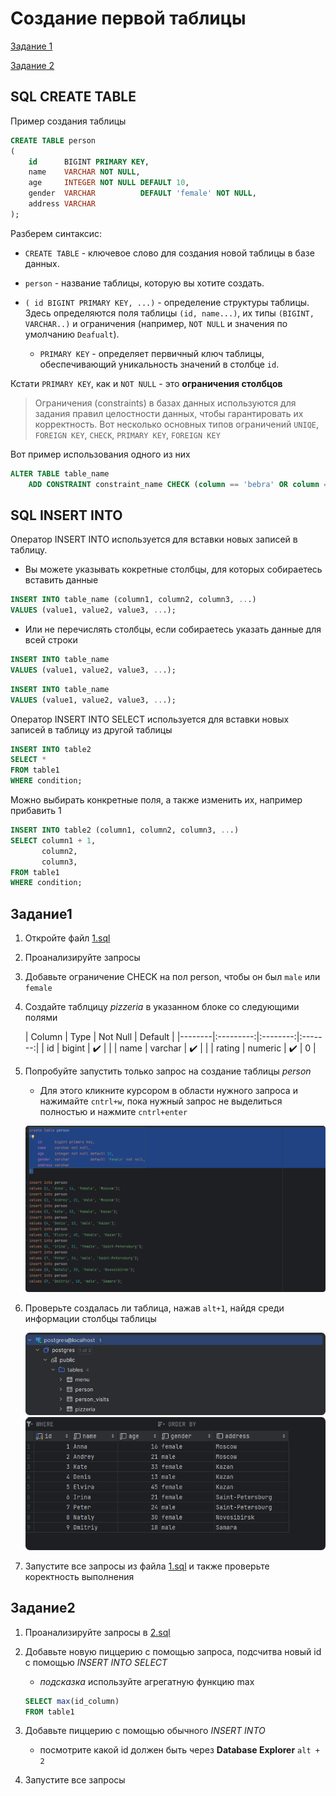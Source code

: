 # Создание первой таблицы

[Задание 1](#Задание1)

[Задание 2](#Задание2)

## SQL CREATE TABLE

Пример создания таблицы

```sql
CREATE TABLE person
(
    id      BIGINT PRIMARY KEY,
    name    VARCHAR NOT NULL,
    age     INTEGER NOT NULL DEFAULT 10,
    gender  VARCHAR          DEFAULT 'female' NOT NULL,
    address VARCHAR
);
```

Разберем синтаксис:

- `CREATE TABLE` - ключевое слово для создания новой таблицы в базе данных.

- `person` - название таблицы, которую вы хотите создать.

- `( id BIGINT PRIMARY KEY, ...)` -
  определение структуры таблицы. Здесь определяются поля таблицы `(id, name...)`, их типы `(BIGINT, VARCHAR..)` и
  ограничения (например, `NOT NULL` и значения по умолчанию `Deafualt`).
    - `PRIMARY KEY` - определяет первичный ключ таблицы, обеспечивающий уникальность значений в столбце `id`.

Кстати  `PRIMARY KEY`, как и `NOT NULL`  - это __ограничения столбцов__

> Ограничения (constraints) в базах данных используются для задания правил целостности данных, чтобы гарантировать их
> корректность. Вот несколько основных типов ограничений `UNIQE`, `FOREIGN KEY`, `CHECK`, `PRIMARY KEY`, `FOREIGN KEY`


Вот пример использования одного из них

```sql
ALTER TABLE table_name
    ADD CONSTRAINT constraint_name CHECK (column == 'bebra' OR column == 'nuhal');
```

## SQL INSERT INTO

Оператор INSERT INTO используется для вставки новых записей в таблицу.

- Вы можете указывать кокретные столбцы, для которых собираетесь вставить данные

```sql
INSERT INTO table_name (column1, column2, column3, ...)
VALUES (value1, value2, value3, ...);
```

- Или не перечислять столбцы, если собираетесь указать данные для всей строки

```sql
INSERT INTO table_name
VALUES (value1, value2, value3, ...);
```

```sql
INSERT INTO table_name
VALUES (value1, value2, value3, ...);
```

Оператор INSERT INTO SELECT используется для вставки новых записей в таблицу из другой таблицы

```sql
INSERT INTO table2
SELECT *
FROM table1
WHERE condition;
```

Можно выбирать конкретные поля, а также изменить их, например прибавить 1

```sql
INSERT INTO table2 (column1, column2, column3, ...)
SELECT column1 + 1,
       column2,
       column3,
FROM table1
WHERE condition;

```

## Задание1

1. Откройте файл [1.sql](1.sql)

2. Проанализируйте запросы
3. Добавьте ограничение CHECK на пол person, чтобы он был `male` или `female`
4. Создайте таблцицу _pizzeria_ в указанном блоке со следующими полями

   | Column |    Type   | Not Null | Default |
                                                                                                                                                                                     |--------|:---------:|:--------:|:-------:|
   | id     |  bigint   |    ✔️    |         |
   | name   |  varchar  |    ✔️    |         |
   | rating | numeric   |    ✔️    |    0    |
5. Попробуйте запустить только запрос на создание таблицы _person_

    - Для этого кликните курсором в области нужного запроса и нажимайте  `cntrl+w`, пока нужный запрос не выделиться
      полностью и нажмите `cntrl+enter`

   ![](.MakeFirtTable_images/person_create.png)

6. Проверьте создалась ли таблица, нажав `alt+1`, найдя среди информации столбцы таблицы

   ![](.MakeFirtTable_images/look_for_tables.png)
   ![](.MakeFirtTable_images/view_table.png)

7. Запустите все запросы из файла [1.sql](1.sql) и также проверьте коректность выполнения

## Задание2

1. Проанализируйте запросы в [2.sql](2.sql)
2. Добавьте новую пиццерию с помощью запроса, подсчитва новый id с помощью _INSERT INTO SELECT_
    - _подсказка_ используйте агрегатную функцию max
   ```sql
   SELECT max(id_column)
   FROM table1
   ```
3. Добавьте пиццерию с помощью обычного _INSERT INTO_
    - посмотрите какой id должен быть через
      __Database Explorer__ `alt + 2`

4. Запустите все запросы

